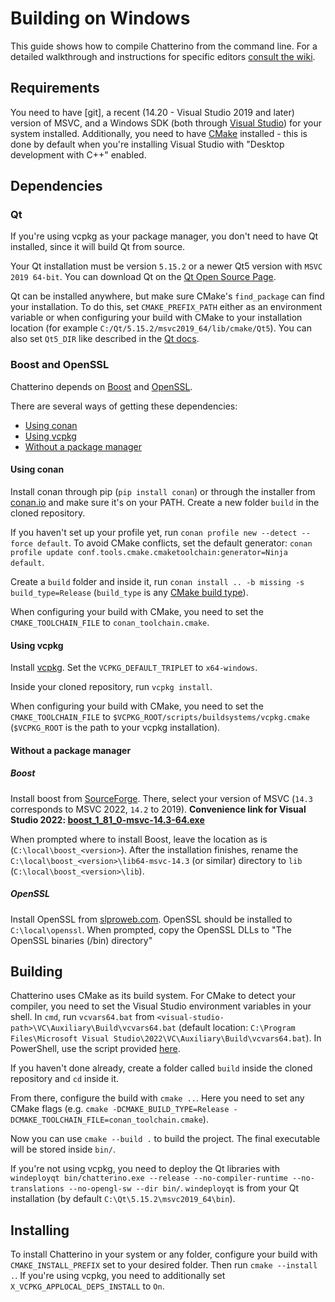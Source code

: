 # Building on Windows

This guide shows how to compile Chatterino from the command line.
For a detailed walkthrough and instructions for specific editors [consult the wiki](https://wiki.chatterino.com/).

## Requirements

You need to have [git], a recent (14.20 - Visual Studio 2019 and later) version of MSVC, and a Windows SDK (both through [Visual Studio](https://visualstudio.microsoft.com/downloads/)) for your system installed. Additionally, you need to have [CMake](https://cmake.org/) installed - this is done by default when you're installing Visual Studio with "Desktop development with C++" enabled.

## Dependencies

### Qt

If you're using vcpkg as your package manager, you don't need to have Qt installed, since it will build Qt from source.

Your Qt installation must be version `5.15.2` or a newer Qt5 version with `MSVC 2019 64-bit`.
You can download Qt on the [Qt Open Source Page](https://www.qt.io/download-open-source).

Qt can be installed anywhere, but make sure CMake's `find_package` can find your installation.
To do this, set `CMAKE_PREFIX_PATH` either as an environment variable or when configuring your build with CMake
to your installation location (for example `C:/Qt/5.15.2/msvc2019_64/lib/cmake/Qt5`).
You can also set `Qt5_DIR` like described in the [Qt docs](https://doc.qt.io/qt-5/cmake-get-started.html).

### Boost and OpenSSL

Chatterino depends on [Boost](https://www.boost.org) and [OpenSSL](https://www.openssl.org).

There are several ways of getting these dependencies:

- [Using conan](#using-conan)
- [Using vcpkg](#using-vcpkg)
- [Without a package manager](#without-a-package-manager)

#### Using conan

Install conan through pip (`pip install conan`) or through the installer from [conan.io](https://conan.io/downloads.html) and make sure it's on your PATH.
Create a new folder `build` in the cloned repository.

If you haven't set up your profile yet, run `conan profile new --detect --force default`.
To avoid CMake conflicts, set the default generator: `conan profile update conf.tools.cmake.cmaketoolchain:generator=Ninja default`.

Create a `build` folder and inside it, run `conan install .. -b missing -s build_type=Release` (`build_type` is any [CMake build type](https://cmake.org/cmake/help/latest/variable/CMAKE_BUILD_TYPE.html)).

When configuring your build with CMake, you need to set the `CMAKE_TOOLCHAIN_FILE` to `conan_toolchain.cmake`.

#### Using vcpkg

Install [vcpkg](https://vcpkg.io/). Set the `VCPKG_DEFAULT_TRIPLET` to `x64-windows`.

Inside your cloned repository, run `vcpkg install`.

When configuring your build with CMake, you need to set the `CMAKE_TOOLCHAIN_FILE` to `$VCPKG_ROOT/scripts/buildsystems/vcpkg.cmake` (`$VCPKG_ROOT` is the path to your vcpkg installation).

#### Without a package manager

##### Boost

Install boost from [SourceForge](https://sourceforge.net/projects/boost/files/boost-binaries/).
There, select your version of MSVC (`14.3` corresponds to MSVC 2022, `14.2` to 2019).
**Convenience link for Visual Studio 2022: [boost_1_81_0-msvc-14.3-64.exe](https://sourceforge.net/projects/boost/files/boost-binaries/1.81.0/boost_1_81_0-msvc-14.3-64.exe/download)**

When prompted where to install Boost, leave the location as is (`C:\local\boost_<version>`).
After the installation finishes, rename the `C:\local\boost_<version>\lib64-msvc-14.3` (or similar) directory to `lib` (`C:\local\boost_<version>\lib`).

##### OpenSSL

Install OpenSSL from [slproweb.com](https://slproweb.com/download/Win64OpenSSL-1_1_1s.exe).
OpenSSL should be installed to `C:\local\openssl`. When prompted, copy the OpenSSL DLLs to "The OpenSSL binaries (/bin) directory"

## Building

Chatterino uses CMake as its build system. For CMake to detect your compiler, you need to set the Visual Studio environment variables in your shell.
In `cmd`, run `vcvars64.bat` from `<visual-studio-path>\VC\Auxiliary\Build\vcvars64.bat` (default location: `C:\Program Files\Microsoft Visual Studio\2022\VC\Auxiliary\Build\vcvars64.bat`).
In PowerShell, use the script provided [here](https://gist.github.com/Nerixyz/4b75418a3fc9be504a281dcd71875c0c).

If you haven't done already, create a folder called `build` inside the cloned repository and `cd` inside it.

From there, configure the build with `cmake ..`. Here you need to set any CMake flags (e.g. `cmake -DCMAKE_BUILD_TYPE=Release -DCMAKE_TOOLCHAIN_FILE=conan_toolchain.cmake`).

Now you can use `cmake --build .` to build the project. The final executable will be stored inside `bin/`.

If you're not using vcpkg, you need to deploy the Qt libraries with `windeployqt bin/chatterino.exe --release --no-compiler-runtime --no-translations --no-opengl-sw --dir bin/`. `windeployqt` is from your Qt installation (by default `C:\Qt\5.15.2\msvc2019_64\bin`).

## Installing

To install Chatterino in your system or any folder, configure your build with `CMAKE_INSTALL_PREFIX` set to your desired folder.
Then run `cmake --install .`. If you're using vcpkg, you need to additionally set `X_VCPKG_APPLOCAL_DEPS_INSTALL` to `On`.
